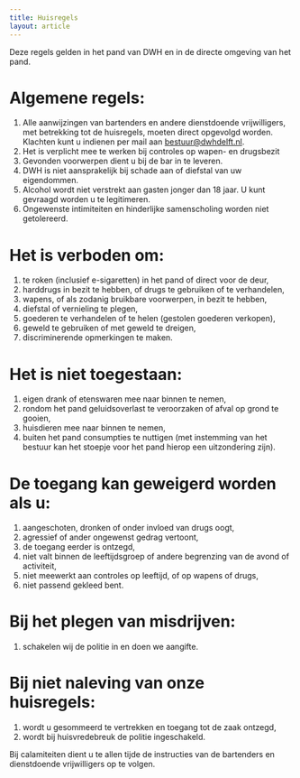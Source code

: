 ```yaml
---
title: Huisregels
layout: article
---
```


Deze regels gelden in het pand van DWH en in de directe omgeving van het pand.

# Algemene regels:

1. Alle aanwijzingen van bartenders en andere dienstdoende vrijwilligers, met betrekking tot de huisregels, moeten direct opgevolgd worden. Klachten kunt u indienen per mail aan bestuur@dwhdelft.nl.
2. Het is verplicht mee te werken bij controles op wapen- en drugsbezit
3. Gevonden voorwerpen dient u bij de bar in te leveren.
4. DWH is niet aansprakelijk bij schade aan of diefstal van uw eigendommen.
5. Alcohol wordt niet verstrekt aan gasten jonger dan 18 jaar. U kunt gevraagd worden u te legitimeren.
6. Ongewenste intimiteiten en hinderlijke samenscholing worden niet getolereerd.

# Het is verboden om:

1. te roken (inclusief e-sigaretten) in het pand of direct voor de deur,
2. harddrugs in bezit te hebben, of drugs te gebruiken of te verhandelen,
3. wapens, of als zodanig bruikbare voorwerpen, in bezit te hebben,
4. diefstal of vernieling te plegen,
5. goederen te verhandelen of te helen (gestolen goederen verkopen),
6. geweld te gebruiken of met geweld te dreigen,
7. discriminerende opmerkingen te maken.

# Het is niet toegestaan:

1. eigen drank of etenswaren mee naar binnen te nemen,
2. rondom het pand geluidsoverlast te veroorzaken of afval op grond te gooien,
3. huisdieren mee naar binnen te nemen,
4. buiten het pand consumpties te nuttigen (met instemming van het bestuur kan het stoepje voor het pand hierop een uitzondering zijn).

# De toegang kan geweigerd worden als u:

1. aangeschoten, dronken of onder invloed van drugs oogt,
2. agressief of ander ongewenst gedrag vertoont,
3. de toegang eerder is ontzegd,
4. niet valt binnen de leeftijdsgroep of andere begrenzing van de avond of activiteit,
5. niet meewerkt aan controles op leeftijd, of op wapens of drugs,
6. niet passend gekleed bent.

# Bij het plegen van misdrijven:

1. schakelen wij de politie in en doen we aangifte.

# Bij niet naleving van onze huisregels:

1. wordt u gesommeerd te vertrekken en toegang tot de zaak ontzegd,
2. wordt bij huisvredebreuk de politie ingeschakeld.

Bij calamiteiten dient u te allen tijde de instructies van de bartenders en dienstdoende vrijwilligers op te volgen.
